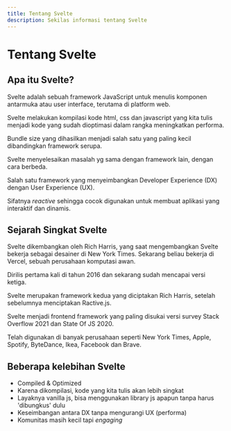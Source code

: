 ```yaml
---
title: Tentang Svelte
description: Sekilas informasi tentang Svelte
---
```


# Tentang Svelte

## Apa itu Svelte?

Svelte adalah sebuah framework JavaScript untuk menulis komponen antarmuka atau user interface, terutama di platform web.

Svelte melakukan kompilasi kode html, css dan javascript yang kita tulis menjadi kode yang sudah dioptimasi dalam rangka meningkatkan performa.

Bundle size yang dihasilkan menjadi salah satu yang paling kecil dibandingkan framework serupa.

Svelte menyelesaikan masalah yg sama dengan framework lain, dengan cara berbeda.

Salah satu framework yang menyeimbangkan Developer Experience (DX) dengan User Experience (UX).

Sifatnya _reactive_ sehingga cocok digunakan untuk membuat aplikasi yang interaktif dan dinamis.

## Sejarah Singkat Svelte

Svelte dikembangkan oleh Rich Harris, yang saat mengembangkan Svelte bekerja sebagai desainer di New York Times. Sekarang beliau bekerja di Vercel, sebuah perusahaan komputasi awan.

Dirilis pertama kali di tahun 2016 dan sekarang sudah mencapai versi ketiga.

Svelte merupakan framework kedua yang diciptakan Rich Harris, setelah sebelumnya menciptakan Ractive.js.

Svelte menjadi frontend framework yang paling disukai versi survey Stack Overflow 2021 dan State Of JS 2020.

Telah digunakan di banyak perusahaan seperti New York Times, Apple, Spotify, ByteDance, Ikea, Facebook dan Brave.

## Beberapa kelebihan Svelte

- Compiled & Optimized
- Karena dikompilasi, kode yang kita tulis akan lebih singkat
- Layaknya vanilla js, bisa menggunakan library js apapun tanpa harus 'dibungkus' dulu
- Keseimbangan antara DX tanpa mengurangi UX (performa)
- Komunitas masih kecil tapi _engaging_
